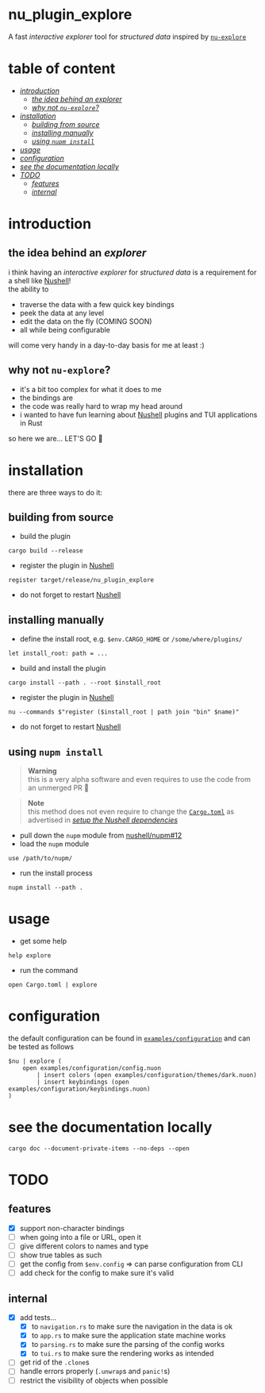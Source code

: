 # nu_plugin_explore
A fast *interactive explorer* tool for *structured data* inspired by [`nu-explore`]

# table of content
- [*introduction*](#introduction)
  - [*the idea behind an explorer*](#the-idea-behind-an-explorer)
  - [*why not `nu-explore`?*](#why-not-nu-explore)
- [*installation*](#installation)
  - [*building from source*](#building-from-source)
  - [*installing manually*](#installing-manually)
  - [*using `nupm install`*](#using-nupm-install)
- [*usage*](#usage)
- [*configuration*](#configuration)
- [*see the documentation locally*](#see-the-documentation-locally)
- [*TODO*](#todo)
  - [*features*](#features)
  - [*internal*](#internal)

# introduction
## the idea behind an *explorer*
i think having an *interactive explorer* for *structured data* is a requirement for a shell like
[Nushell]!  
the ability to
- traverse the data with a few quick key bindings
- peek the data at any level
- edit the data on the fly (COMING SOON)
- all while being configurable

will come very handy in a day-to-day basis for me at least :)

## why not `nu-explore`?
- it's a bit too complex for what it does to me
- the bindings are 
- the code was really hard to wrap my head around
- i wanted to have fun learning about [Nushell] plugins and TUI applications in Rust

so here we are... LET'S GO :muscle:

# installation
there are three ways to do it:
## building from source
- build the plugin
```nushell
cargo build --release
```
- register the plugin in [Nushell]
```nushell
register target/release/nu_plugin_explore
```
- do not forget to restart [Nushell]

## installing manually
- define the install root, e.g. `$env.CARGO_HOME` or `/some/where/plugins/`
```nushell
let install_root: path = ...
```
- build and install the plugin
```nushell
cargo install --path . --root $install_root
```
- register the plugin in [Nushell]
```nushell
nu --commands $"register ($install_root | path join "bin" $name)"
```
- do not forget to restart [Nushell]

## using `nupm install`
> **Warning**  
> this is a very alpha software and even requires to use the code from an unmerged PR :eyes:

> **Note**  
> this method does not even require to change the [`Cargo.toml`](Cargo.toml) as advertised in
> [*setup the Nushell dependencies*](#setup-the-nushell-dependencies)

- pull down the `nupm` module from [nushell/nupm#12](https://github.com/nushell/nupm/pull/12)
- load the `nupm` module
```nushell
use /path/to/nupm/
```
- run the install process
```nushell
nupm install --path .
```

# usage
- get some help
```nushell
help explore
```
- run the command
```nushell
open Cargo.toml | explore
```

# configuration
the default configuration can be found in [`examples/configuration`](examples/configuration) and can
be tested as follows
```nushell
$nu | explore (
    open examples/configuration/config.nuon
        | insert colors (open examples/configuration/themes/dark.nuon)
        | insert keybindings (open examples/configuration/keybindings.nuon)
)
```

# see the documentation locally
```nushell
cargo doc --document-private-items --no-deps --open
```

# TODO
## features
- [x] support non-character bindings
- [ ] when going into a file or URL, open it
- [ ] give different colors to names and type
- [ ] show true tables as such
- [ ] get the config from `$env.config` => can parse configuration from CLI
- [ ] add check for the config to make sure it's valid

## internal
- [x] add tests...
  - [x] to `navigation.rs` to make sure the navigation in the data is ok
  - [x] to `app.rs` to make sure the application state machine works
  - [x] to `parsing.rs` to make sure the parsing of the config works
  - [x] to `tui.rs` to make sure the rendering works as intended
- [ ] get rid of the `.clone`s
- [ ] handle errors properly (`.unwrap`s and `panic!`s)
- [ ] restrict the visibility of objects when possible

[Nushell]: https://nushell.sh
[`nu-explore`]: https://crates.io/crates/nu-explore

[`nu-plugin`]: https://crates.io/crates/nu-plugin
[`nu-protocol`]: https://crates.io/crates/nu-protocol
[crates.io]: https://crates.io
